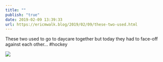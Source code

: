 ```yaml
---
title: ""
publish: "true"
date: 2019-02-09 13:39:33
url: https://ericmwalk.blog/2019/02/09/these-two-used.html
---
```


These two used to go to daycare together but today they had to face-off against each other... #hockey

![](https://ericmwalk.blog/uploads/2022/7ed25e51c4.jpg)